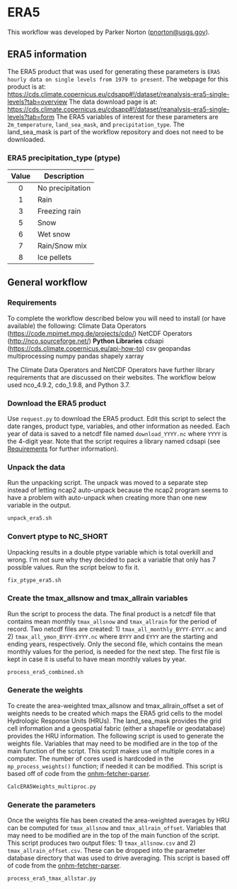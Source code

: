 # ERA5
This workflow was developed by Parker Norton (pnorton@usgs.gov).
## ERA5 information
The ERA5 product that was used for generating these parameters is `ERA5 hourly data on single levels from 1979 to present`. The webpage for this product is at: https://cds.climate.copernicus.eu/cdsapp#!/dataset/reanalysis-era5-single-levels?tab=overview
The data download page is at: https://cds.climate.copernicus.eu/cdsapp#!/dataset/reanalysis-era5-single-levels?tab=form
The ERA5 variables of interest for these parameters are `2m_temperature`, `land_sea_mask`, and `precipitation_type`. The land_sea_mask is part of the workflow repository and does not need to be downloaded. 

### ERA5 precipitation_type (ptype)
Value | Description 
:---: | ----------- 
0 | No precipitation
1 | Rain
3 | Freezing rain
5 | Snow
6 | Wet snow
7 | Rain/Snow mix
8 | Ice pellets

## General workflow
### Requirements<a name='reqs'></a>
To complete the workflow described below you will need to install (or have available) the following: 
Climate Data Operators (https://code.mpimet.mpg.de/projects/cdo/)
NetCDF Operators (http://nco.sourceforge.net/)
**Python Libraries**
cdsapi (https://cds.climate.copernicus.eu/api-how-to)
csv
geopandas
multiprocessing
numpy
pandas
shapely
xarray

The Climate Data Operators and NetCDF Operators have further library requirements that are discussed on their websites. The workflow below used nco_4.9.2, cdo_1.9.8, and Python 3.7.


### Download the ERA5 product
Use `request.py` to download the ERA5 product. Edit this script to select the date ranges, product type, variables, and other information as needed. Each year of data is saved to a netcdf file named `download_YYYY.nc` where `YYYY` is the 4-digit year. Note that the script requires a library named cdsapi (see [Requirements](#reqs) for further information). 


### Unpack the data
Run the unpacking script. The unpack was moved to a separate step instead of letting ncap2 auto-unpack because the ncap2 program seems to have a problem with auto-unpack when creating more than one new variable in the output.
```bash
unpack_era5.sh
```

### Convert ptype to NC_SHORT
Unpacking results in a double ptype variable which is total overkill and wrong. I'm not sure why they decided to pack a variable that only has 7 possible values. Run the script below to fix it.
```bash
fix_ptype_era5.sh
```

### Create the tmax_allsnow and tmax_allrain variables
Run the script to process the data. The final product is a netcdf file that contains mean monthly `tmax_allsnow` and `tmax_allrain` for the period of record. Two netcdf files are created: 1) `tmax_all_monthly_BYYY-EYYY.nc` and 2) `tmax_all_ymon_BYYY-EYYY.nc` where `BYYY` and `EYYY` are the starting and ending years, respectively. Only the second file, which contains the mean monthly values for the period, is needed for the next step. The first file is kept in case it is useful to have mean monthly values by year. 
```bash
process_era5_combined.sh
```

### Generate the weights
To create the area-weighted tmax_allsnow and tmax_allrain_offset a set of weights needs to be created which maps the ERA5 grid cells to the model Hydrologic Response Units (HRUs). The land_sea_mask provides the grid cell information and a geospatial fabric (either a shapefile or geodatabase) provides the HRU information. The following script is used to generate the weights file. Variables that may need to be modified are in the top of the main function of the script. This script makes use of multiple cores in a computer. The number of cores used is hardcoded in the `mp_process_weights()` function; if needed it can be modified. This script is based off of code from the [onhm-fetcher-parser](https://github.com/nhm-usgs/onhm-fetcher-parser).
```bash
CalcERA5Weights_multiproc.py
```

### Generate the parameters
Once the weights file has been created the area-weighted averages by HRU can be computed for `tmax_allsnow` and `tmax_allrain_offset`. Variables that may need to be modified are in the top of the main function of the script. This script produces two output files: 1) `tmax_allsnow.csv` and 2) `tmax_allrain_offset.csv`. These can be dropped into the parameter database directory that was used to drive averaging. This script is based off of code from the [onhm-fetcher-parser](https://github.com/nhm-usgs/onhm-fetcher-parser).
```bash
process_era5_tmax_allstar.py
```

